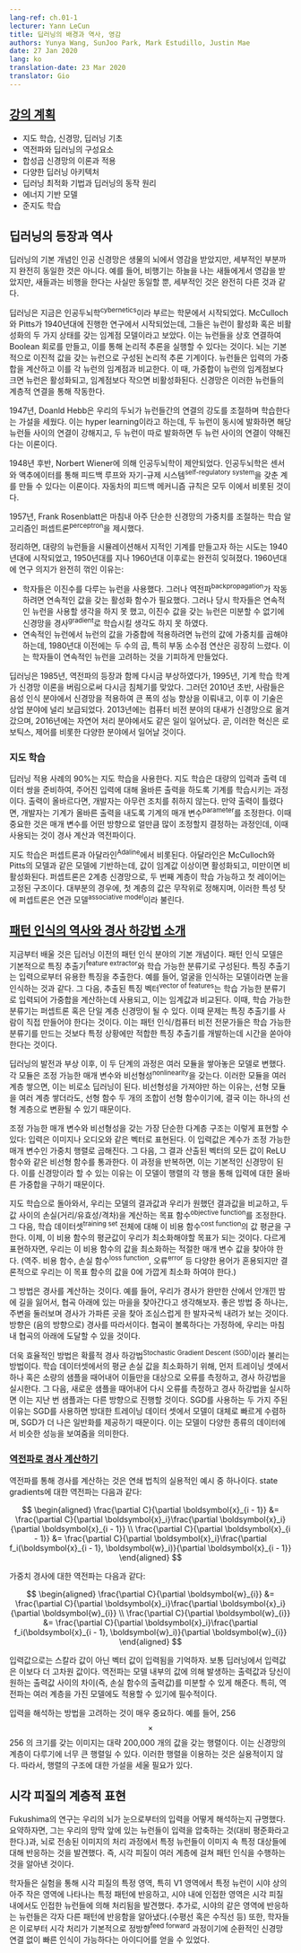 ```yaml
---
lang-ref: ch.01-1
lecturer: Yann LeCun
title: 딥러닝의 배경과 역사, 영감
authors: Yunya Wang, SunJoo Park, Mark Estudillo, Justin Mae
date: 27 Jan 2020
lang: ko
translation-date: 23 Mar 2020
translator: Gio
---
```


## [강의 계획]([https://www.youtube.com/watch?v=0bMe_vCZo30&t=217s](https://www.youtube.com/watch?v=0bMe_vCZo30&t=217s))

- 지도 학습, 신경망, 딥러닝 기초
- 역전파와 딥러닝의 구성요소
- 합성곱 신경망의 이론과 적용
- 다양한 딥러닝 아키텍처
- 딥러닝 최적화 기법과 딥러닝의 동작 원리
- 에너지 기반 모델
- 준지도 학습

## 딥러닝의 등장과 역사

딥러닝의 기본 개념인 인공 신경망은 생물의 뇌에서 영감을 받았지만, 세부적인 부분까지 완전히 동일한 것은 아니다. 예를 들어, 비행기는 하늘을 나는 새들에게서 영감을 받았지만, 새들과는 비행을 한다는 사실만 동일할 뿐, 세부적인 것은 완전히 다른 것과 같다.

딥러닝은 지금은 인공두뇌학<sup>cybernetics</sup>이라 부르는 학문에서 시작되었다. McCulloch와 Pitts가 1940년대에 진행한 연구에서 시작되었는데, 그들은 뉴런이 활성화 혹은 비활성화의 두 가지 상태를 갖는 임계점 모델이라고 보았다. 이는 뉴런들을 상호 연결하여 Boolean 회로를 만들고, 이를 통해 논리적 추론을 실행할 수 있다는 것이다. 뇌는 기본적으로 이진적 값을 갖는 뉴런으로 구성된 논리적 추론 기계이다. 뉴런들은 입력의 가중합을 계산하고 이를 각 뉴런의 임계점과 비교한다. 이 때, 가중합이 뉴런의 임계점보다 크면 뉴런은 활성화되고, 임계점보다 작으면 비활성화된다. 신경망은 이러한 뉴런들의 계층적 연결을 통해 작동한다.

1947년, Doanld Hebb은 우리의 두뇌가 뉴런들간의 연결의 강도를 조절하며 학습한다는 가설을 세웠다. 이는 hyper learning이라고 하는데, 두 뉴런이 동시에 발화하면 해당 뉴런들 사이의 연결이 강해지고, 두 뉴런이 따로 발화하면 두 뉴런 사이의 연결이 약해진다는 이론이다.

1948년 후반, Norbert Wiener에 의해 인공두뇌학이 제안되었다. 인공두뇌학은 센서와 액추에이터를 통해 피드백 루프와 자기-규제 시스템<sup>self-regulatory system</sup>을 갖춘 계를 만들 수 있다는 이론이다. 자동차의 피드백 메커니즘 규칙은 모두 이에서 비롯된 것이다.

1957년, Frank Rosenblatt은 마침내 아주 단순한 신경망의 가중치를 조절하는 학습 알고리즘인 퍼셉트론<sup>perceptron</sup>을 제시했다.

정리하면, 대량의 뉴런들을 시뮬레이션해서 지적인 기계를 만들고자 하는 시도는 1940년대에 시작되었고, 1950년대를 지나 1960년대 이후로는 완전히 잊혀졌다. 1960년대에 연구 의지가 완전히 꺾인 이유는:

- 학자들은 이진수를 다루는 뉴런을 사용했다. 그러나 역전파<sup>backpropagation</sup>가 작동하려면 연속적인 값을 갖는 활성화 함수가 필요했다. 그러나 당시 학자들은 연속적인 뉴런을 사용할 생각을 하지 못 했고, 이진수 값을 갖는 뉴런은 미분할 수 없기에 신경망을 경사<sup>gradient</sup>로 학습시킬 생각도 하지 못 하였다.
- 연속적인 뉴런에서 뉴런의 값을 가중합에 적용하려면 뉴런의 값에 가중치를 곱해야하는데, 1980년대 이전에는 두 수의 곱, 특히 부동 소수점 연산은 굉장히 느렸다. 이는 학자들이 연속적인 뉴런을 고려하는 것을 기피하게 만들었다.

딥러닝은 1985년, 역전파의 등장과 함께 다시금 부상하였다가, 1995년, 기계 학습 학계가 신경망 이론을 버림으로써 다시금 침체기를 맞았다. 그러던 2010년 초반, 사람들은 음성 인식 분야에서 신경망을 적용하여 큰 폭의 성능 향상을 이뤄내고, 이후 이 기술은 상업 분야에 널리 보급되었다. 2013년에는 컴퓨터 비전 분야의 대새가 신경망으로 옮겨갔으며, 2016년에는 자연어 처리 분야에서도 같은 일이 일어났다. 곧, 이러한 혁신은 로보틱스, 제어를 비롯한 다양한 분야에서 일어날 것이다.


### 지도 학습

딥러닝 적용 사례의 $90\%$는 지도 학습을 사용한다. 지도 학습은 대량의 입력과 출력 데이터 쌍을 준비하여, 주어진 입력에 대해 올바른 출력을 하도록 기계를 학습시키는 과정이다. 출력이 올바르다면, 개발자는 아무런 조치를 취하지 않는다. 만약 출력이 틀렸다면, 개발자는 기계가 올바른 출력을 내도록 기계의 매개 변수<sup>parameter</sup>를 조정한다. 이때 중요한 것은 매개 변수를 어떤 방향으로 얼만큼 많이 조정할지 결정하는 과정인데, 이때 사용되는 것이 경사 계산과 역전파이다.

지도 학습은 퍼셉트론과 아달라인<sup>Adaline</sup>에서 비롯된다.  아달라인은 McCulloch와 Pitts의 모델과 같은 모델에 기반하는데, 값이 임계값 이상이면 활성화되고, 미만이면 비활성화된다. 퍼셉트론은 2계층 신경망으로, 두 번째 계층이 학습 가능하고 첫 레이어는 고정된 구조이다. 대부분의 경우에, 첫 계층의 값은 무작위로 정해지며, 이러한 특성 탓에 퍼셉트론은 연관 모델<sup>associative model</sup>이라 불린다.

## [패턴 인식의 역사와 경사 하강법 소개](https://www.youtube.com/watch?v=0bMe_vCZo30&t=1461s)

지금부터 배울 것은 딥러닝 이전의 패턴 인식 분야의 기본 개념이다. 패턴 인식 모델은 기본적으로 특징 추출기<sup>feature extractor</sup>와 학습 가능한 분류기로 구성된다. 특징 추출기는 입력으로부터 유용한 특징을 추출한다. 예를 들어, 얼굴을 인식하는 모델이라면 눈을 인식하는 것과 같다. 그 다음, 추출된 특징 벡터<sup>vector of features</sup>는 학습 가능한 분류기로 입력되어 가중합을 계산하는데 사용되고, 이는 임계값과 비교된다. 이때, 학습 가능한 분류기는 퍼셉트론 혹은 단일 계층 신경망이 될 수 있다. 이때 문제는 특징 추출기를 사람이 직접 만들어야 한다는 것이다. 이는 패턴 인식/컴퓨터 비전 전문가들은 학습 가능한 분류기를 만드는 것보다 특정 상황에만 적합한 특징 추출기를 개발하는데 시간을 쏟아야 한다는 것이다.

딥러닝의 발전과 부상 이후, 이 두 단계의 과정은 여러 모듈을 쌓아놓은 모델로 변했다. 각 모듈은 조정 가능한 매개 변수와 비선형성<sup>nonlinearity</sup>을 갖는다. 이러한 모듈을 여러 계층 쌓으면, 이는 비로소 딥러닝이 된다. 비선형성을 가져야만 하는 이유는, 선형 모듈을 여러 계층 쌓더라도, 선형 함수 두 개의 조합이 선형 함수이기에, 결국 이는 하나의 선형 계층으로 변환될 수 있기 때문이다.

조정 가능한 매개 변수와 비선형성을 갖는 가장 단순한 다계층 구조는 이렇게 표현할 수 있다: 입력은 이미지나 오디오와 같은 벡터로 표현된다. 이 입력값은 계수가 조정 가능한 매개 변수인 가중치 행렬로 곱해진다. 그 다음, 그 결과 산출된 벡터의 모든 값이 ReLU 함수와 같은 비선형 함수를 통과한다. 이 과정을 반복하면, 이는 기본적인 신경망이 된다. 이를 신경망이라 할 수 있는 이유는 이 모델이 행렬의 각 행을 통해 입력에 대한 올바른 가중합을 구하기 때문이다.

지도 학습으로 돌아와서, 우리는 모델의 결과값과 우리가 원했던 결과값을 비교하고, 두 값 사이의 손실(거리/유효성/격차)을 계산하는 목표 함수<sup>objective function</sup>를 조정한다. 그 다음, 학습 데이터셋<sup>training set</sup> 전체에 대해 이 비용 함수<sup>cost function</sup>의 값 평균을 구한다. 이제, 이 비용 함수의 평균값이 우리가 최소화해야할 목표가 되는 것이다. 다르게 표현하자면, 우리는 이 비용 함수의 값을 최소화하는 적절한 매개 변수 값을 찾아야 한다.
(역주. 비용 함수, 손실 함수<sup>loss function</sup>, 오류<sup>error</sup> 등 다양한 용어가 혼용되지만 결론적으로 우리는 이 목표 함수의 값을 0에 가깝게 최소화 하여야 한다.)

그 방법은 경사를 계산하는 것이다. 예를 들어, 우리가 경사가 완만한 산에서 안개낀 밤에 길을 잃어서, 협곡 아래에 있는 마을을 찾아간다고 생각해보자. 좋은 방법 중 하나는, 주변을 둘러보며 경사가 가파른 곳을 찾아 조심스럽게 한 발자국씩 내려가 보는 것이다. 방향은 (음의 방향으로) 경사를 따라서이다. 협곡이 볼록하다는 가정하에, 우리는 마침내 협곡의 아래에 도달할 수 있을 것이다.

더욱 효율적인 방법은 확률적 경사 하강법<sup>Stochastic Gradient Descent (SGD)</sup>이라 불리는 방법이다. 학습 데이터셋에서의 평균 손실 값을 최소화하기 위해, 먼저 트레이닝 셋에서 하나 혹은 소량의 샘플을 때어내어 이들만을 대상으로 오류를 측정하고, 경사 하강법을 실시한다. 그 다음, 새로운 샘플을 때어내어 다시 오류를 측정하고 경사 하강법을 실시하면 이는 지난 번 샘플과는 다른 방향으로 진행할 것이다. SGD를 사용하는 두 가지 주된 이유는 SGD를 사용하면 방대한 트레이닝 데이터 셋에서 모델이 대체로 빠르게 수렴하며,  SGD가 더 나은 일반화를 제공하기 때문이다. 이는 모델이 다양한 종류의 데이터에서 비슷한 성능을 보여줌을 의미한다.


### [역전파로 경사 계산하기](https://www.youtube.com/watch?v=0bMe_vCZo30&t=2336s)

역전파를 통해 경사를 계산하는 것은 연쇄 법칙의 실용적인 예시 중 하나이다. state gradients에 대한 역전파는 다음과 같다:

$$
\begin{aligned}
\frac{\partial C}{\partial \boldsymbol{x}_{i - 1}} &= \frac{\partial C}{\partial \boldsymbol{x}_i}\frac{\partial \boldsymbol{x}_i}{\partial \boldsymbol{x}_{i - 1}} \\
\frac{\partial C}{\partial \boldsymbol{x}_{i - 1}} &= \frac{\partial C}{\partial \boldsymbol{x}_i}\frac{\partial f_i(\boldsymbol{x}_{i - 1}, \boldsymbol{w}_i)}{\partial \boldsymbol{x}_{i - 1}}
\end{aligned}
$$

가중치 경사에 대한 역전파는 다음과 같다:

$$
\begin{aligned}
\frac{\partial C}{\partial \boldsymbol{w}_{i}} &= \frac{\partial C}{\partial \boldsymbol{x}_i}\frac{\partial \boldsymbol{x}_i}{\partial \boldsymbol{w}_{i}} \\
\frac{\partial C}{\partial \boldsymbol{w}_{i}} &= \frac{\partial C}{\partial \boldsymbol{x}_i}\frac{\partial f_i(\boldsymbol{x}_{i - 1}, \boldsymbol{w}_i)}{\partial \boldsymbol{w}_{i}}
\end{aligned}
$$

입력값으로는 스칼라 값이 아닌 벡터 값이 입력됨을 기억하자. 보통 딥러닝에서 입력값은 이보다 더 고차원 값이다. 역전파는  모델 내부의 값에 의해 발생하는 출력값과 당신이 원하는 출력값 사이의 차이(즉, 손실 함수의 출력값)를 미분할 수 있게 해준다. 특히, 역전파는 여러 계층을 가진 모델에도 적용할 수 있기에 필수적이다.

입력을 해석하는 방법을 고려하는 것이 매우 중요하다. 예를 들어, 256$$\times$$256 의 크기를 갖는 이미지는 대략 200,000 개의 값을 갖는 행렬이다. 이는 신경망의 계층이 다루기에 너무 큰 행렬일 수 있다. 이러한 행렬을 이용하는 것은 실용적이지 않다. 따라서, 행렬의 구조에 대한 가설을 세울 필요가 있다.


## 시각 피질의 계층적 표현

Fukushima의 연구는 우리의 뇌가 눈으로부터의 입력을 어떻게 해석하는지 규명했다. 요약하자면, 그는 우리의 망막 앞에 있는 뉴런들이 입력을 압축하는 것(대비 평준화라고 한다.)과, 뇌로 전송된 이미지의 처리 과정에서 특정 뉴런들이 이미지 속 특정 대상들에 대해 반응하는 것을 발견했다. 즉, 시각 피질이 여러 계층에 걸쳐 패턴 인식을 수행하는 것을 알아낸 것이다.

학자들은 실험을 통해 시각 피질의 특정 영역, 특히 V1 영역에서 특정 뉴런이 시야 상의 아주 작은 영역에 나타나는 특정 패턴에 반응하고, 시야 내에 인접한 영역은 시각 피질 내에서도 인접한 뉴런들에 의해 처리됨을 발견했다. 추가로, 시야의 같은 영역에 반응하는 뉴런들은 각자 다른 패턴에 반응함을 알아냈다.(수평선 혹은 수직선 등) 또한, 학자들은 이로부터 시각 처리가 기본적으로 정방향<sup>feed forward</sup> 과정이기에 순환적인 신경망 연결 없이 빠른 인식이 가능하다는 아이디어를 얻을 수 있었다.
